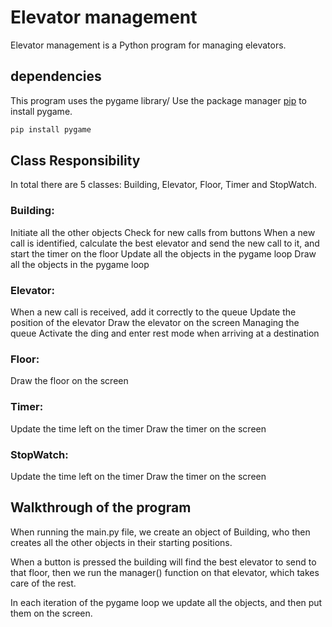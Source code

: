 # Elevator management

Elevator management is a Python program for managing elevators.

## dependencies

This program uses the pygame library/
Use the package manager [pip](https://pip.pypa.io/en/stable/) to install pygame.

```bash
pip install pygame
```


## Class Responsibility
In total there are 5 classes: Building, Elevator, Floor, Timer and StopWatch.

### Building:
Initiate all the other objects 
Check for new calls from buttons
When a new call is identified, calculate the best elevator and send the new call to it, and start the timer on the floor
Update all the objects in the pygame loop 
Draw all the objects in the pygame loop

### Elevator:
When a new call is received, add it correctly to the queue
Update the position of the elevator 
Draw the elevator on the screen
Managing the queue 
Activate the ding and enter rest mode when arriving at a destination

### Floor:
Draw the floor on the screen

### Timer:
Update the time left on the timer 
Draw the timer on the screen

### StopWatch:
Update the time left on the timer 
Draw the timer on the screen

## Walkthrough of the program
When running the main.py file, we create an object of Building, who then creates all the other objects in their starting positions.

When a button is pressed the building will find the best elevator to send to that floor, then we run the manager() function on that elevator, which takes care of the rest.

In each iteration of the pygame loop we update all the objects, and then put them on the screen.





